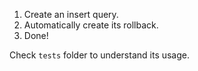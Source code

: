 1. Create an insert query.
2. Automatically create its rollback.
3. Done!

Check `tests` folder to understand its usage.
